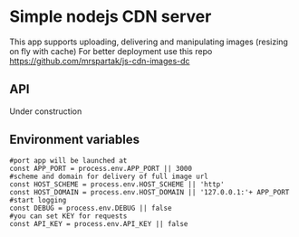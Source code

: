 # Simple nodejs CDN server 

This app supports uploading, delivering and manipulating images (resizing on fly with cache)
For better deployment use this repo https://github.com/mrspartak/js-cdn-images-dc

## API
Under construction

## Environment variables
```
#port app will be launched at
const APP_PORT = process.env.APP_PORT || 3000
#scheme and domain for delivery of full image url
const HOST_SCHEME = process.env.HOST_SCHEME || 'http'
const HOST_DOMAIN = process.env.HOST_DOMAIN || '127.0.0.1:'+ APP_PORT
#start logging
const DEBUG = process.env.DEBUG || false
#you can set KEY for requests
const API_KEY = process.env.API_KEY || false
```